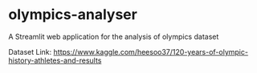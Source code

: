 # olympics-analyser
A Streamlit web application for the analysis of olympics dataset

Dataset Link: https://www.kaggle.com/heesoo37/120-years-of-olympic-history-athletes-and-results


